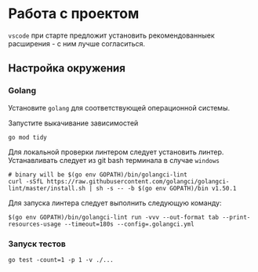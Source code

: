 # Работа с проектом

`vscode` при старте предложит установить рекомендованныек расширения - с ним лучше согласиться.


## Настройка окружения

### Golang

Установите `golang` для соответствующей операционной системы. 

Запустите выкачивание зависимостей

```shell
go mod tidy
```

Для локальной проверки линтером следует установить линтер. Устанавливать следует из git bash терминала в случае `windows`

```shell
# binary will be $(go env GOPATH)/bin/golangci-lint
curl -sSfL https://raw.githubusercontent.com/golangci/golangci-lint/master/install.sh | sh -s -- -b $(go env GOPATH)/bin v1.50.1
```

Для запуска линтера следует выполнить следующую команду:
```shell
$(go env GOPATH)/bin/golangci-lint run -vvv --out-format tab --print-resources-usage --timeout=180s --config=.golangci.yml
```

### Запуск тестов

```shell
go test -count=1 -p 1 -v ./...
```
